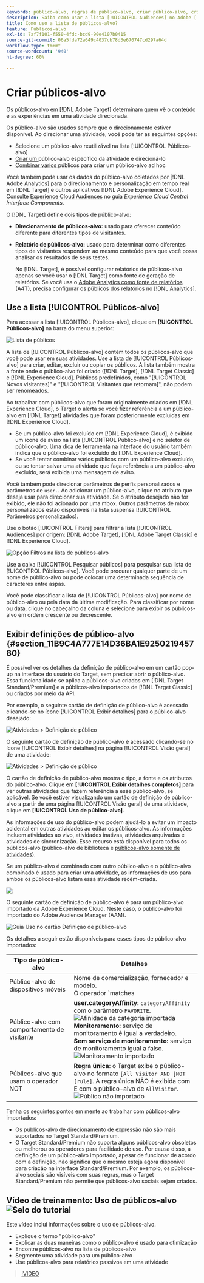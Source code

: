 ```yaml
---
keywords: público-alvo, regras de público-alvo, criar público-alvo, criação de público-alvo, direcionamento de público-alvo, geração de relatório de público-alvo, relatar público-alvo, segmento, parâmetros de perfil personalizado, definição de público-alvo, lista de público-alvo
description: Saiba como usar a lista [!UICONTROL Audiences] no Adobe [!DNL Target] e como visualizar cartões de Definição de público-alvo que contêm detalhes de público-alvo e informações de uso.
title: Como uso a lista de públicos-alvo?
feature: Públicos-alvo
exl-id: 7af7f101-f550-4fdc-bcd9-90e4107b0415
source-git-commit: 06a5fda72a649c4037cb78d3e670747cd297a64d
workflow-type: tm+mt
source-wordcount: '940'
ht-degree: 60%

---
```


# Criar públicos-alvo

Os públicos-alvo em [!DNL Adobe Target] determinam quem vê o conteúdo e as experiências em uma atividade direcionada.

Os público-alvo são usados sempre que o direcionamento estiver disponível. Ao direcionar uma atividade, você pode ter as seguintes opções:

* Selecione um público-alvo reutilizável na lista [!UICONTROL Públicos-alvo]
* [Criar um ](/help/c-target/creating-activity-only-audience.md) público-alvo específico da atividade e direcioná-lo
* [Combinar vários ](/help/c-target/combining-multiple-audiences.md#concept_A7386F1EA4394BD2AB72399C225981E5) públicos para criar um público-alvo ad hoc

Você também pode usar os dados do público-alvo coletados por [!DNL Adobe Analytics] para o direcionamento e personalização em tempo real em [!DNL Target] e outros aplicativos [!DNL Adobe Experience Cloud]. Consulte [Experience Cloud Audiences](https://experienceleague.adobe.com/docs/core-services/interface/audiences/audience-library.html?lang=pt-BR) no guia *Experience Cloud Central Interface Components*.

O [!DNL Target] define dois tipos de público-alvo:

* **Direcionamento de públicos-alvo:** usado para oferecer conteúdo diferente para diferentes tipos de visitantes.
* **Relatório de públicos-alvo:** usado para determinar como diferentes tipos de visitantes respondem ao mesmo conteúdo para que você possa analisar os resultados de seus testes.

   No [!DNL Target], é possível configurar relatórios de públicos-alvo apenas se você usar o [!DNL Target] como fonte de geração de relatórios. Se você usa o [ Adobe Analytics como fonte de relatórios](/help/c-integrating-target-with-mac/a4t/a4t.md) (A4T), precisa configurar os públicos dos relatórios no [!DNL Analytics].

## Use a lista [!UICONTROL Públicos-alvo]

Para acessar a lista [!UICONTROL Públicos-alvo], clique em **[!UICONTROL Públicos-alvo]** na barra do menu superior:

![Lista de públicos](/help/c-target/c-audiences/assets/audiences_list.png)

A lista de [!UICONTROL Públicos-alvo] contém todos os públicos-alvo que você pode usar em suas atividades. Use a lista de [!UICONTROL Públicos-alvo] para criar, editar, excluir ou copiar os públicos. A lista também mostra a fonte onde o público-alvo foi criado ([!DNL Target], [!DNL Target Classic] e [!DNL Experience Cloud]. Públicos predefinidos, como &quot;[!UICONTROL Novos visitantes]&quot; e &quot;[!UICONTROL Visitantes que retornam]&quot;, não podem ser renomeados.

Ao trabalhar com públicos-alvo que foram originalmente criados em [!DNL Experience Cloud], o Target o alerta se você fizer referência a um público-alvo em [!DNL Target] atividades que foram posteriormente excluídas em [!DNL Experience Cloud].

* Se um público-alvo foi excluído em [!DNL Experience Cloud], é exibido um ícone de aviso na lista [!UICONTROL Público-alvo] e no seletor de público-alvo. Uma dica de ferramenta na interface do usuário também indica que o público-alvo foi excluído do [!DNL Experience Cloud].
* Se você tentar combinar vários públicos com um público-alvo excluído, ou se tentar salvar uma atividade que faça referência a um público-alvo excluído, será exibida uma mensagem de aviso.

Você também pode direcionar parâmetros de perfis personalizados e parâmetros de `user.`. Ao adicionar um público-alvo, clique no atributo que deseja usar para direcionar sua atividade. Se o atributo desejado não for exibido, ele não foi acionado por uma mbox. Outros parâmetros de mbox personalizados estão disponíveis na lista suspensa [!UICONTROL Parâmetros personalizados].

Use o botão [!UICONTROL Filters] para filtrar a lista [!UICONTROL Audiences] por origem: [!DNL Adobe Target], [!DNL Adobe Target Classic] e [!DNL Experience Cloud].

![Opção Filtros na   lista de públicos-alvo](/help/c-target/c-audiences/assets/filters.png)

Use a caixa [!UICONTROL Pesquisar públicos] para pesquisar sua lista de [!UICONTROL Públicos-alvo]. Você pode procurar qualquer parte de um nome de público-alvo ou pode colocar uma determinada sequência de caracteres entre aspas.

Você pode classificar a lista de [!UICONTROL Públicos-alvo] por nome de público-alvo ou pela data da última modificação. Para classificar por nome ou data, clique no cabeçalho da coluna e selecione para exibir os públicos-alvo em ordem crescente ou decrescente.

## Exibir definições de público-alvo {#section_11B9C4A777E14D36BA1E925021945780}

É possível ver os detalhes da definição de público-alvo em um cartão pop-up na interface do usuário do Target, sem precisar abrir o público-alvo. Essa funcionalidade se aplica a públicos-alvo criados em [!DNL Target Standard/Premium] e a públicos-alvo importados de [!DNL Target Classic] ou criados por meio da API.

Por exemplo, o seguinte cartão de definição de público-alvo é acessado clicando-se no ícone [!UICONTROL Exibir detalhes] para o público-alvo desejado:

![Atividades > Definição de público](assets/audience_definition_list.png)

O seguinte cartão de definição de público-alvo é acessado clicando-se no ícone [!UICONTROL Exibir detalhes] na página [!UICONTROL Visão geral] de uma atividade:

![Atividades > Definição de público](/help/c-target/c-audiences/assets/view-details-activity-overview.png)

O cartão de definição de público-alvo mostra o tipo, a fonte e os atributos do público-alvo. Clique em **[!UICONTROL Exibir detalhes completos]** para ver outras atividades que fazem referência a esse público-alvo, se aplicável. Se você estiver visualizando um cartão de definição de público-alvo a partir de uma página [!UICONTROL Visão geral] de uma atividade, clique em **[!UICONTROL Uso de público-alvo]**.

As informações de uso do público-alvo podem ajudá-lo a evitar um impacto acidental em outras atividades ao editar os públicos-alvo. As informações incluem atividades ao vivo, atividades inativas, atividades arquivadas e atividades de sincronização. Esse recurso está disponível para todos os públicos-alvo (público-alvo de biblioteca e  [públicos-alvo somente de atividades](/help/c-target/creating-activity-only-audience.md#concept_A6BADCF530ED4AE1852E677FEBE68483)).

Se um público-alvo é combinado com outro público-alvo e o público-alvo combinado é usado para criar uma atividade, as informações de uso para ambos os públicos-alvo listam essa atividade recém-criada.

![](assets/audience_definition_list_usage.png)

O seguinte cartão de definição de público-alvo é para um público-alvo importado da Adobe Experience Cloud. Neste caso, o público-alvo foi importado do Adobe Audience Manager (AAM).

![Guia Uso no cartão Definição de público-alvo](assets/audience_definition_mc.png)

Os detalhes a seguir estão disponíveis para esses tipos de público-alvo importados:

| Tipo de público-alvo | Detalhes |
|--- |--- |
| Público-alvo de dispositivos móveis | Nome de comercialização, fornecedor e modelo.<br>O operador `matches | does not match` é exibido em vez do `equals | does not equal`<br>![Público de dispositivos móveis importado](/help/c-target/c-audiences/assets/imported_mobile_audience.png). |
| Público-alvo com comportamento de visitante | **user.categoryAffinity:** `categoryAffinity` com o parâmetro `FAVORITE`.<br>![Afinidade da categoria importada ](/help/c-target/c-audiences/assets/imported_category_affinity.png)<br>**Monitoramento:** serviço de monitoramento é igual a verdadeiro.<br>**Sem serviço de monitoramento:** serviço de monitoramento igual a falso.<br>![Monitoramento importado](/help/c-target/c-audiences/assets/imported_monitoring.png) |
| Públicos-alvo que usam o operador NOT | **Regra única**: o Target exibe o público-alvo no formato `[All Visitor AND [NOT [rule]`. A regra única NÃO é exibida com E com o público-alvo de `AllVisitor`.<br>![Público não importado](/help/c-target/c-audiences/assets/imported_not_audience.png) |

Tenha os seguintes pontos em mente ao trabalhar com públicos-alvo importados:

* Os públicos-alvo de direcionamento de expressão não são mais suportados no Target Standard/Premium.
* O Target Standard/Premium não suporta alguns públicos-alvo obsoletos ou melhorou os operadores para facilidade de uso. Por causa disso, a definição de um público-alvo importado, apesar de funcionar de acordo com a definição, não significa que o mesmo esteja agora disponível para criação na interface Standard/Premium. Por exemplo, os públicos-alvo sociais são visíveis com suas regras, mas o Target Standard/Premium não permite que públicos-alvo sociais sejam criados.

## Vídeo de treinamento: Uso de públicos-alvo ![Selo do tutorial](/help/assets/tutorial.png)

Este vídeo inclui informações sobre o uso de públicos-alvo.

* Explique o termo &quot;público-alvo&quot;
* Explicar as duas maneiras como o público-alvo é usado para otimização
* Encontre públicos-alvo na lista de públicos-alvo
* Segmente uma atividade para um público-alvo
* Use públicos-alvo para relatórios passivos em uma atividade

>[!VIDEO](https://video.tv.adobe.com/v/17398)

